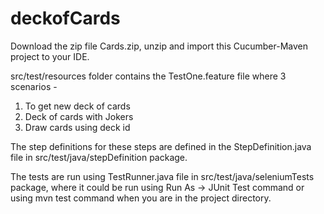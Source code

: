 # deckofCards
Download the zip file Cards.zip, unzip and import this Cucumber-Maven project to your IDE.

src/test/resources folder contains the TestOne.feature file where 3 scenarios -
  1. To get new deck of cards
  2. Deck of cards with Jokers
  3. Draw cards using deck id

The step definitions for these steps are defined in the StepDefinition.java file in src/test/java/stepDefinition package.

The tests are run using TestRunner.java file in src/test/java/seleniumTests package, where it could be run using Run As -> JUnit Test command or using mvn test command when you are in the project directory.
